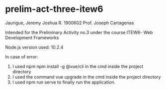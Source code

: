 # prelim-act-three-itew6

Jaurigue, Jeremy Joshua R.
1900602
Prof. Joseph Cartagenas

Intended for the Preliminary Activity no.3 under the course ITEW6- Web Development Frameworks

Node.js version used: 10.2.4

In case of error:
1. I used npm npm install -g @vue/cli in the cmd inside the project directory
2. I used the command vue upgrade in the cmd inside the project directory
3. I used npm run serve to finally run the application.
